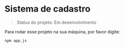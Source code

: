 <h1>Sistema de cadastro</h1>

>Status do projeto: Em desenvolvimento 

Para rodar esse projeto na sua máquina, por favor digite:

```
npm app.js
